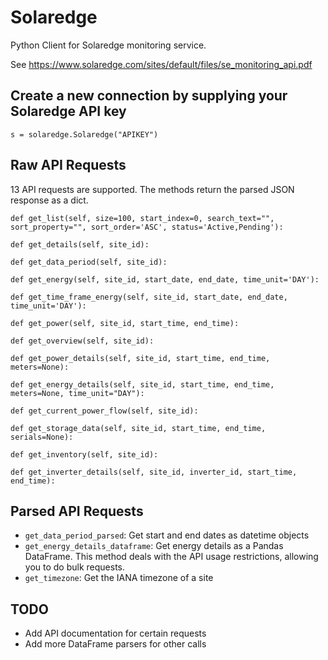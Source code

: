 # Solaredge

Python Client for Solaredge monitoring service.

See <https://www.solaredge.com/sites/default/files/se_monitoring_api.pdf>

## Create a new connection by supplying your Solaredge API key

```
s = solaredge.Solaredge("APIKEY")
```

## Raw API Requests

13 API requests are supported. The methods return the parsed JSON response as a dict.

```
def get_list(self, size=100, start_index=0, search_text="", sort_property="", sort_order='ASC', status='Active,Pending'):

def get_details(self, site_id):

def get_data_period(self, site_id):

def get_energy(self, site_id, start_date, end_date, time_unit='DAY'):

def get_time_frame_energy(self, site_id, start_date, end_date, time_unit='DAY'):

def get_power(self, site_id, start_time, end_time):

def get_overview(self, site_id):

def get_power_details(self, site_id, start_time, end_time, meters=None):

def get_energy_details(self, site_id, start_time, end_time, meters=None, time_unit="DAY"):

def get_current_power_flow(self, site_id):

def get_storage_data(self, site_id, start_time, end_time, serials=None):

def get_inventory(self, site_id):

def get_inverter_details(self, site_id, inverter_id, start_time, end_time):
```

## Parsed API Requests

- `get_data_period_parsed`: Get start and end dates as datetime objects
- `get_energy_details_dataframe`: Get energy details as a Pandas DataFrame. This method deals with the API usage restrictions, allowing you to do bulk requests.
- `get_timezone`: Get the IANA timezone of a site

## TODO

- Add API documentation for certain requests
- Add more DataFrame parsers for other calls
